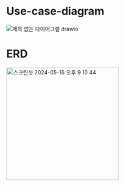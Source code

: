 # Use-case-diagram
![제목 없는 다이어그램 drawio](https://github.com/WonGi-Kim/spring_personal_project1/assets/48573239/5012459a-3abd-4a97-8acd-c96fc6f8860a)

# ERD
<img width="295" alt="스크린샷 2024-05-16 오후 9 10 44" src="https://github.com/WonGi-Kim/spring_personal_project1/assets/48573239/442834f0-0b03-4518-a1ed-d21ddd3ed448">

#
